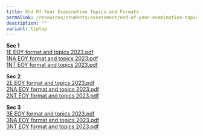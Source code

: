 ```yaml
---
title: End Of Year Examination Topics and Formats
permalink: /resources/students/assessment/end-of-year-examination-topics-and-formats/
description: ""
variant: tiptap
---
```

<p><strong>Sec 1</strong><br><a href="/files/EOY%20Exam%20Topics/2023/1e%20eoy%20format%20and%20topics%202023.pdf" rel="noopener noreferrer nofollow" target="_blank">1E EOY format and topics 2023.pdf</a><br><a href="/files/EOY%20Exam%20Topics/2023/1na%20eoy%20format%20and%20topics%202023.pdf" rel="noopener noreferrer nofollow" target="_blank">1NA EOY format and topics 2023.pdf</a><br><a href="/files/EOY%20Exam%20Topics/2023/1nt%20eoy%20format%20and%20topics%202023.pdf" rel="noopener noreferrer nofollow" target="_blank">1NT EOY format and topics 2023.pdf</a></p><p><strong>Sec 2</strong> <br><a href="/files/EOY%20Exam%20Topics/2023/2e%20eoy%20format%20and%20topics%202023.pdf" rel="noopener noreferrer nofollow" target="_blank">2E EOY format and topics 2023.pdf</a><br><a href="/files/EOY%20Exam%20Topics/2023/2na%20eoy%20format%20and%20topics%202023.pdf" rel="noopener noreferrer nofollow" target="_blank">2NA EOY format and topics 2023.pdf</a><br><a href="/files/EOY%20Exam%20Topics/2023/2nt%20eoy%20format%20and%20topics%202023.pdf" rel="noopener noreferrer nofollow" target="_blank">2NT EOY format and topics 2023.pdf</a></p><p><strong>Sec 3</strong> <br><a href="/files/EOY%20Exam%20Topics/2023/3e%20eoy%20format%20and%20topics%202023.pdf" rel="noopener noreferrer nofollow" target="_blank">3E EOY format and topics 2023.pdf</a><br><a href="/files/EOY%20Exam%20Topics/2023/3na%20eoy%20format%20and%20topics%202023.pdf" rel="noopener noreferrer nofollow" target="_blank">3NA EOY format and topics 2023.pdf</a><br><a href="/files/EOY%20Exam%20Topics/2023/3nt%20eoy%20format%20and%20topics%202023.pdf" rel="noopener noreferrer nofollow" target="_blank">3NT EOY format and topics 2023.pdf</a></p>